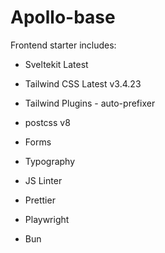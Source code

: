 # Apollo-base

Frontend starter includes:

- Sveltekit Latest

- Tailwind CSS Latest v3.4.23

- Tailwind Plugins - auto-prefixer
- postcss v8
- Forms
- Typography
- JS Linter
- Prettier
- Playwright
- Bun 
